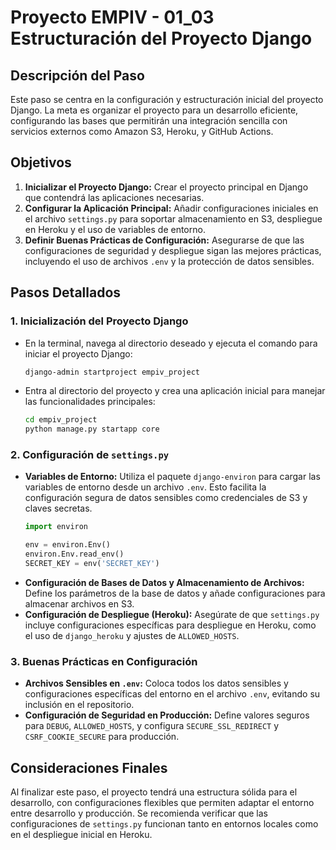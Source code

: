 
# Proyecto EMPIV - 01_03 Estructuración del Proyecto Django

## Descripción del Paso
Este paso se centra en la configuración y estructuración inicial del proyecto Django. La meta es organizar el proyecto para un desarrollo eficiente, configurando las bases que permitirán una integración sencilla con servicios externos como Amazon S3, Heroku, y GitHub Actions.

## Objetivos
1. **Inicializar el Proyecto Django:** Crear el proyecto principal en Django que contendrá las aplicaciones necesarias.
2. **Configurar la Aplicación Principal:** Añadir configuraciones iniciales en el archivo `settings.py` para soportar almacenamiento en S3, despliegue en Heroku y el uso de variables de entorno.
3. **Definir Buenas Prácticas de Configuración:** Asegurarse de que las configuraciones de seguridad y despliegue sigan las mejores prácticas, incluyendo el uso de archivos `.env` y la protección de datos sensibles.

## Pasos Detallados
### 1. Inicialización del Proyecto Django
   - En la terminal, navega al directorio deseado y ejecuta el comando para iniciar el proyecto Django:
     ```bash
     django-admin startproject empiv_project
     ```
   - Entra al directorio del proyecto y crea una aplicación inicial para manejar las funcionalidades principales:
     ```bash
     cd empiv_project
     python manage.py startapp core
     ```

### 2. Configuración de `settings.py`
   - **Variables de Entorno:** Utiliza el paquete `django-environ` para cargar las variables de entorno desde un archivo `.env`. Esto facilita la configuración segura de datos sensibles como credenciales de S3 y claves secretas.
     ```python
     import environ

     env = environ.Env()
     environ.Env.read_env()
     SECRET_KEY = env('SECRET_KEY')
     ```
   - **Configuración de Bases de Datos y Almacenamiento de Archivos:** Define los parámetros de la base de datos y añade configuraciones para almacenar archivos en S3.
   - **Configuración de Despliegue (Heroku):** Asegúrate de que `settings.py` incluye configuraciones específicas para despliegue en Heroku, como el uso de `django_heroku` y ajustes de `ALLOWED_HOSTS`.

### 3. Buenas Prácticas en Configuración
   - **Archivos Sensibles en `.env`:** Coloca todos los datos sensibles y configuraciones específicas del entorno en el archivo `.env`, evitando su inclusión en el repositorio.
   - **Configuración de Seguridad en Producción:** Define valores seguros para `DEBUG`, `ALLOWED_HOSTS`, y configura `SECURE_SSL_REDIRECT` y `CSRF_COOKIE_SECURE` para producción.

## Consideraciones Finales
Al finalizar este paso, el proyecto tendrá una estructura sólida para el desarrollo, con configuraciones flexibles que permiten adaptar el entorno entre desarrollo y producción. Se recomienda verificar que las configuraciones de `settings.py` funcionan tanto en entornos locales como en el despliegue inicial en Heroku.

